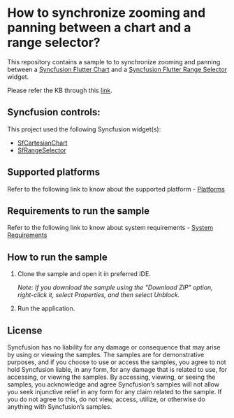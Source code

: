 # How to synchronize zooming and panning between a chart and a range selector?

This repository contains a sample to to synchronize zooming and panning between a [Syncfusion Flutter Chart](https://help.syncfusion.com/flutter/cartesian-charts/getting-started) and a [Syncfusion Flutter Range Selector](https://help.syncfusion.com/flutter/range-selector/getting-started) widget.

Please refer the KB through this [link](https://support.syncfusion.com/agent/kb/16154).

## Syncfusion controls:

This project used the following Syncfusion widget(s):
* [SfCartesianChart](https://www.syncfusion.com/flutter-widgets/flutter-charts)
* [SfRangeSelector](https://www.syncfusion.com/flutter-widgets/flutter-range-selector)

## Supported platforms

Refer to the following link to know about the supported platform - [Platforms](https://help.syncfusion.com/flutter/system-requirements#supported-platforms)

## Requirements to run the sample

Refer to the following link to know about system requirements - [System Requirements](https://help.syncfusion.com/flutter/system-requirements)

## How to run the sample

1. Clone the sample and open it in preferred IDE.

   *Note: If you download the sample using the "Download ZIP" option, right-click it, select Properties, and then select Unblock.*

2. Run the application.

## License

Syncfusion has no liability for any damage or consequence that may arise by using or viewing the samples. The samples are for demonstrative purposes, and if you choose to use or access the samples, you agree to not hold Syncfusion liable, in any form, for any damage that is related to use, for accessing, or viewing the samples. By accessing, viewing, or seeing the samples, you acknowledge and agree Syncfusion’s samples will not allow you seek injunctive relief in any form for any claim related to the sample. If you do not agree to this, do not view, access, utilize, or otherwise do anything with Syncfusion’s samples.